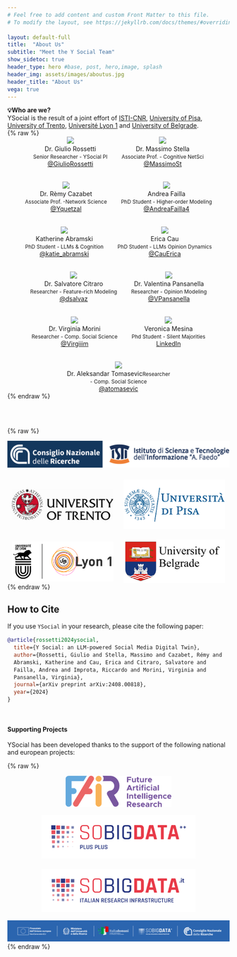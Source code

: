```yaml
---
# Feel free to add content and custom Front Matter to this file.
# To modify the layout, see https://jekyllrb.com/docs/themes/#overriding-theme-defaults

layout: default-full
title:  "About Us"
subtitle: "Meet the Y Social Team"
show_sidetoc: true
header_type: hero #base, post, hero,image, splash
header_img: assets/images/aboutus.jpg
header_title: "About Us"
vega: true
---
```


<div class="container py-3">
<div class="row">
<div class="col-md-12" markdown="1">

<div class="alert-info-custom">
<strong>💡Who are we? </strong> <br> YSocial is the result of a joint effort of <a href="https://www.isti.cnr.it/en/">ISTI-CNR</a>, <a href="https://www.unipi.it">University of Pisa</a>, <a href="https://www.unitn.it/">University of Trento</a>, <a href="https://www.univ-lyon1.fr/">Université Lyon 1</a> and <a href="https://www.ipb.ac.rs/en/research/laboratories/scientific-computing-laboratory/"> University of Belgrade</a>.

</div>
{% raw %}
<div style="display:flex; flex-direction:column; align-items:center; gap:2rem; width:100%; box-sizing:border-box; text-align:center;">

  <!-- Row 1 -->
  <div style="display:flex; justify-content:center; flex-wrap:wrap; gap:2rem; width:100%;">
    <div style="max-width:240px; text-align:center;">
      <img src="../assets/images/giulio_rossetti.png" style="width:100%; height:auto;">
      <div>Dr. Giulio Rossetti<br><small>Senior Researcher - YSocial PI</small><br><a href="https://x.com/GiulioRossetti">@GiulioRossetti</a></div>
    </div>
    <div style="max-width:240px; text-align:center;">
      <img src="../assets/images/massimo_stella.png" style="width:100%; height:auto;">
      <div>Dr. Massimo Stella<br><small>Associate Prof. - Cognitive NetSci</small><br><a href="https://x.com/MassimoSt">@MassimoSt</a></div>
    </div>
    <div style="max-width:240px; text-align:center;">
      <img src="../assets/images/remy_cazabet.png" style="width:100%; height:auto;">
      <div>Dr. Rèmy Cazabet<br><small>Associate Prof. -Network Science</small><br><a href="https://x.com/Yquetzal">@Yquetzal</a></div>
    </div>
    <div style="max-width:240px; text-align:center;">
      <img src="../assets/images/andrea_failla.png" style="width:100%; height:auto;">
      <div>Andrea Failla<br><small>PhD Student - Higher-order Modeling</small><br><a href="https://x.com/AndreaFailla4">@AndreaFailla4</a></div>
    </div>
  </div>

  <!-- Row 2 -->
  <div style="display:flex; justify-content:center; flex-wrap:wrap; gap:2rem; width:100%;">
    <div style="max-width:240px; text-align:center;">
      <img src="../assets/images/katherine_abramski.png" style="width:100%; height:auto;">
      <div>Katherine Abramski<br><small>PhD Student - LLMs & Cognition</small> <br><a href="https://x.com/katie_abramski">@katie_abramski</a></div>
    </div>
    <div style="max-width:240px; text-align:center;">
      <img src="../assets/images/erica_cau.png" style="width:100%; height:auto;">
      <div>Erica Cau<br><small>PhD Student - LLMs Opinion Dynamics</small><br><a href="https://x.com/CauErica">@CauErica</a></div>
    </div>
    <div style="max-width:240px; text-align:center;">
      <img src="../assets/images/salvatore_citraro.png" style="width:100%; height:auto;">
      <div>Dr. Salvatore Citraro<br><small>Researcher - Feature-rich Modeling</small><br><a href="https://x.com/dsalvaz">@dsalvaz</a></div>
    </div>
    <div style="max-width:240px; text-align:center;">
      <img src="../assets/images/valentina_pansanella.png" style="width:100%; height:auto;">
      <div>Dr. Valentina Pansanella<br><small>Researcher - Opinion Modeling</small><br><a href="https://x.com/VPansanella">@VPansanella</a></div>
    </div>
  </div>

  <!-- Row 3 -->
  <div style="display:flex; justify-content:center; flex-wrap:wrap; gap:2rem; width:100%;">
    <div style="max-width:240px; text-align:center;">
      <img src="../assets/images/virginia_morini.png" style="width:100%; height:auto;">
      <div>Dr. Virginia Morini<br><small>Researcher - Comp. Social Science</small><br><a href="https://x.com/Virgiiim">@Virgiiim</a></div>
    </div>
<div style="max-width:240px; text-align:center;">
      <img src="../assets/images/veronicamesina.png" style="width:100%; height:auto;">
      <div>Veronica Mesina<br><small>Phd Student - Silent Majorities</small><br><a href="https://www.linkedin.com/in/veronica-mesina/">LinkedIn</a></div>
    </div>
    <div style="max-width:240px; text-align:center;">
      <img src="../assets/images/atomasevic.png" style="width:100%; height:auto;">
      <div>Dr. Aleksandar Tomasevic<small>Researcher - Comp. Social Science</small><br><a href="https://x.com/atomasevic">@atomasevic</a></div>
    </div>
  </div>

</div>
{% endraw %}

<br><br>

{% raw %}
<div style="display:flex; flex-direction:column; align-items:center; gap:1.5rem; width:100%; box-sizing:border-box; text-align:center;">

  <!-- Top image -->
  <div>
    <img src="../assets/images/isti.png"
         alt="ISTI"
         style="max-width:600px; width:100%; height:auto; display:inline-block;">
  </div>

  <!-- Four logos in a row -->
  <div style="display:flex; justify-content:center; align-items:center; flex-wrap:wrap; gap:1.5rem; width:100%;">
    <img src="../assets/images/unitn.jpg"
         alt="University of Trento"
         style="max-width:230px; width:100%; height:auto; display:inline-block;">
    <img src="../assets/images/unipi.webp"
         alt="University of Pisa"
         style="max-width:230px; width:100%; height:auto; display:inline-block;">
    <img src="../assets/images/lyon.jpg"
         alt="University of Lyon"
         style="max-width:230px; width:100%; height:auto; display:inline-block;">
    <img src="../assets/images/ubelgrade.png"
         alt="University of Belgrade"
         style="max-width:230px; width:100%; height:auto; display:inline-block;">
  </div>

</div>
{% endraw %}


<br>

## How to Cite
If you use `YSocial` in your research, please cite the following paper:

```bibtex
@article{rossetti2024ysocial,
  title={Y Social: an LLM-powered Social Media Digital Twin},
  author={Rossetti, Giulio and Stella, Massimo and Cazabet, Rémy and 
  Abramski, Katherine and Cau, Erica and Citraro, Salvatore and 
  Failla, Andrea and Improta, Riccardo and Morini, Virginia and 
  Pansanella, Virginia},
  journal={arXiv preprint arXiv:2408.00818},
  year={2024}
}
```

<br>

#### Supporting Projects

YSocial has been developed thanks to the support of the following national and european projects:

<style>
.center-table-wrapper {
  width: 100%;
  text-align: center;          /* centers inline content */
  margin: 1.5rem 0;
}
.center-table-wrapper table {
  margin: 0 auto;              /* centers the table block */
  border-collapse: collapse;
}
.center-table-wrapper td {
  text-align: center;
  vertical-align: middle;
  padding: 0.4rem;
}
.center-table-wrapper img {
  max-width: 100%;
  height: auto;
  display: inline-block;
}
@media (max-width: 800px) {
  /* reduce default widths used previously */
  .center-table-wrapper img.logo-large { width: 240px; }
  .center-table-wrapper img.logo-medium { width: 200px; }
}
</style>

{% raw %}
<div style="display:flex; flex-direction:column; align-items:center; gap:1rem; width:100%; box-sizing:border-box;">
  <div style="text-align:center;">
    <a href="https://fondazione-fair.it/en/">
      <img src="../assets/images/fair.png" alt="FAIR" style="max-width:240px; width:100%; height:auto;">
    </a>
  </div>

  <div style="display:flex; justify-content:center; gap:20px; flex-wrap:wrap; width:100%;">
    <a href="http://sobigdata.eu/" style="display:block; text-align:center;">
      <img src="../assets/images/sbd.png" alt="SoBigData" style="max-width:350px; width:100%; height:auto;">
    </a>
    <a href="https://pnrr.sobigdata.it/" style="display:block; text-align:center;">
      <img src="../assets/images/sbdit.png" alt="SoBigData IT" style="max-width:350px; width:100%; height:auto;">
    </a>
  </div>

  <div style="text-align:center; width:100%;">
    <img src="../assets/images/sbdit_head.png" alt="SBdit header" style="max-width:700px; width:100%; height:auto;">
  </div>
</div>
{% endraw %}



</div>
</div>
</div>
